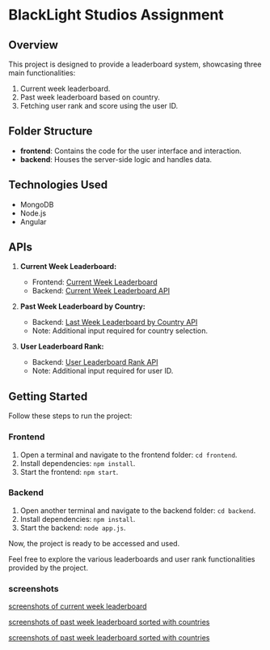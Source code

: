 # BlackLight Studios Assignment

## Overview

This project is designed to provide a leaderboard system, showcasing three main functionalities:
1. Current week leaderboard.
2. Past week leaderboard based on country.
3. Fetching user rank and score using the user ID.

## Folder Structure

- **frontend**: Contains the code for the user interface and interaction.
- **backend**: Houses the server-side logic and handles data.

## Technologies Used

- MongoDB
- Node.js
- Angular

## APIs

1. **Current Week Leaderboard:**
   - Frontend: [Current Week Leaderboard](https://blacklight-assignment.netlify.app/#/currentWeekLeaderboard)
   - Backend: [Current Week Leaderboard API](https://blacklight-assignment-jwtj.onrender.com/currentWeekLeaderboard)

2. **Past Week Leaderboard by Country:**
   - Backend: [Last Week Leaderboard by Country API](https://blacklight-assignment-jwtj.onrender.com/lastWeekLeaderboardByCountry)
   - Note: Additional input required for country selection.

3. **User Leaderboard Rank:**
   - Backend: [User Leaderboard Rank API](https://blacklight-assignment-jwtj.onrender.com/userLeaderboardRank)
   - Note: Additional input required for user ID.

## Getting Started

Follow these steps to run the project:

### Frontend

1. Open a terminal and navigate to the frontend folder: `cd frontend`.
2. Install dependencies: `npm install`.
3. Start the frontend: `npm start`.

### Backend

1. Open another terminal and navigate to the backend folder: `cd backend`.
2. Install dependencies: `npm install`.
3. Start the backend: `node app.js`.

Now, the project is ready to be accessed and used.

Feel free to explore the various leaderboards and user rank functionalities provided by the project.

### screenshots

[screenshots of current week leaderboard](./screenshots/coutryLeaderboard.png)

[screenshots of past week leaderboard sorted with countries](./screenshots/globalLeaderboard.png)

[screenshots of past week leaderboard sorted with countries](./rank.png)
